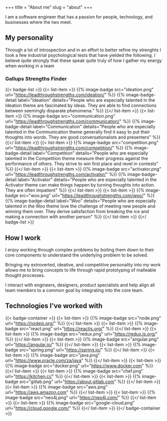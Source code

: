 +++
title = "About me"
slug = "about"
+++

I am a software engineer that has a passion for people, technology, and businesses where the two meet. 

## My personality

Through a lot of introspection and in an effort to better refine my strenghts I took a few industrial psychological tests that have yielded the following. I believe quite strongly that these speak quite truly of how I gather my energy when working in a team

### Gallups Strengths Finder
{{< badge-list >}}
  {{< list-item >}}
    {{% image-badge src="ideation.png" url="https://leadthroughstrengths.com/ideation/" %}} 
    {{% image-badge-detail label="Ideation" details="People who are especially talented in the Ideation theme are fascinated by ideas. They are able to find connections between seemingly disparate phenomena." %}} 
  {{</ list-item >}}
  {{< list-item >}}
    {{% image-badge src="communication.png" url="https://leadthroughstrengths.com/communication/" %}}
    {{% image-badge-detail label="Communication" details="People who are especially talented in the Communication theme generally find it easy to put their thoughts into words. They are good conversationalists and presenters"  %}}
  {{</ list-item >}}
  {{< list-item >}}
    {{% image-badge src="competition.png" url="https://leadthroughstrengths.com/competition/" %}}
    {{% image-badge-detail label="Competition" details="People who are especially talented in the Competition theme measure their progress against the performance of others. They strive to win first place and revel in contests"  %}}
  {{</ list-item >}}
  {{< list-item >}}
    {{% image-badge src="activator.png" url="https://leadthroughstrengths.com/activator/" %}}
    {{% image-badge-detail label="Activator" details="People who are especially talented in the Activator theme can make things happen by turning thoughts into action. They are often impatient"  %}}
  {{</ list-item >}}
  {{< list-item >}}
    {{% image-badge src="woo.png" url="https://leadthroughstrengths.com/woo/" %}}
    {{% image-badge-detail label="Woo" details="People who are especially talented in the Woo theme love the challenge of meeting new people and winning them over. They derive satisfaction from breaking the ice and making a connection with another person"  %}}
  {{</ list-item >}}
{{</ badge-list >}}

## How I work

I enjoy working through complex problems by boiling them down to their core components to understand the underlying problem to be solved.

Bringing my extroverted, ideative, and competitive personality into my work allows me to bring concepts to life through rapid prototyping of malleable thought processes.

I interact with engineers, designers, product specialists and help align all team members to a common goal by integrating into the core team.


## Technologies I've worked with

{{< badge-container >}}
  {{< list-item >}}
    {{% image-badge src="node.png" url="https://nodejs.org/" %}}
  {{</ list-item >}}
  {{< list-item >}}
    {{% image-badge src="react.png" url="https://reactjs.org/" %}}
  {{</ list-item >}}
  {{< list-item >}}
    {{% image-badge src="redux.png" url="https://redux.js.org/" %}}
  {{</ list-item >}}
  {{< list-item >}}
    {{% image-badge src="angular.png" url="https://angular.io/" %}}
  {{</ list-item >}}
  {{< list-item >}}
    {{% image-badge src="spring.png" url="https://spring.io/" %}}
  {{</ list-item >}}
  {{< list-item >}}
    {{% image-badge src="java.png" url="https://www.oracle.com/za/java" %}}
  {{</ list-item >}}
  {{< list-item >}}
    {{% image-badge src="docker.png" url="https://www.docker.com" %}}
  {{</ list-item >}}
  {{< list-item >}}
    {{% image-badge src="chef.png" url="https://kitchen.ci/" %}}
  {{</ list-item >}}
  {{< list-item >}}
    {{% image-badge src="gitlab.png" url="https://about.gitlab.com" %}}
  {{</ list-item >}}
  {{< list-item >}}
    {{% image-badge src="aws.png" url="https://aws.amazon.com" %}}
  {{</ list-item >}}
  {{< list-item >}}
    {{% image-badge src="neo4j.png" url="https://neo4j.com/" %}}
  {{</ list-item >}}
  {{< list-item >}}
    {{% image-badge src="google-cloud.png" url="https://cloud.google.com/" %}}
  {{</ list-item >}}
{{</ badge-container >}}